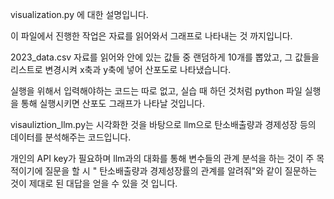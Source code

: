 visualization.py 에 대한 설명입니다. 

이 파일에서 진행한 작업은 자료를 읽어와서 그래프로 나타내는 것 까지입니다. 

2023_data.csv 자료를 읽어와 안에 있는 값들 중 랜덤하게 10개를 뽑았고, 그 값들을 리스트로 변경시켜 x축과 y축에 넣어 산포도로 나타냈습니다.

실행을 위해서 입력해야하는 코드는 따로 없고, 실습 때 하던 것처럼 python 파일 실행을 통해 실행시키면 산포도 그래프가 나타날 것입니다.


visauliztion_llm.py는 시각화한 것을 바탕으로 llm으로 탄소배출량과 경제성장 등의 데이터를 분석해주는 코드입니다.

개인의 API key가 필요하며 
llm과의 대화를 통해 변수들의 관계 분석을 하는 것이 주 목적이기에 질문을 할 시 " 탄소배출량과 경제성장률의 관계를 알려줘"와 같이 질문하는 것이 제대로 된 대답을 얻을 수 있을 것 입니다.
